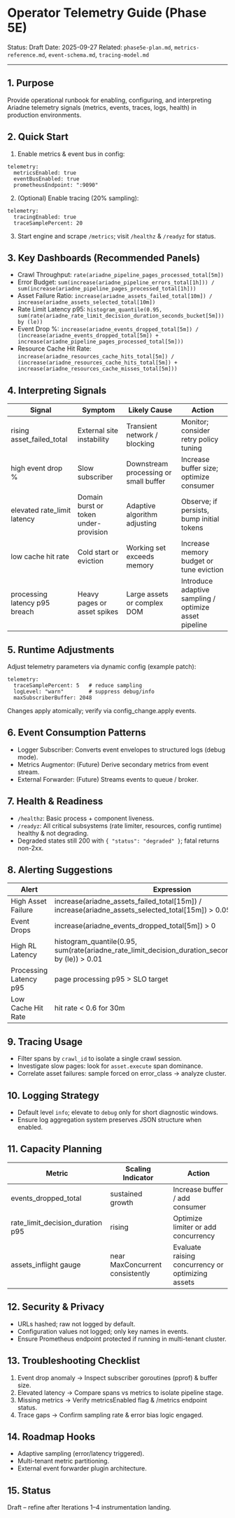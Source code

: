 # Operator Telemetry Guide (Phase 5E)

Status: Draft
Date: 2025-09-27
Related: `phase5e-plan.md`, `metrics-reference.md`, `event-schema.md`, `tracing-model.md`

---

## 1. Purpose
Provide operational runbook for enabling, configuring, and interpreting Ariadne telemetry signals (metrics, events, traces, logs, health) in production environments.

## 2. Quick Start
1. Enable metrics & event bus in config:
```
telemetry:
  metricsEnabled: true
  eventBusEnabled: true
  prometheusEndpoint: ":9090"
```
2. (Optional) Enable tracing (20% sampling):
```
telemetry:
  tracingEnabled: true
  traceSamplePercent: 20
```
3. Start engine and scrape `/metrics`; visit `/healthz` & `/readyz` for status.

## 3. Key Dashboards (Recommended Panels)
- Crawl Throughput: `rate(ariadne_pipeline_pages_processed_total[5m])`
- Error Budget: `sum(increase(ariadne_pipeline_errors_total[1h])) / sum(increase(ariadne_pipeline_pages_processed_total[1h]))`
- Asset Failure Ratio: `increase(ariadne_assets_failed_total[10m]) / increase(ariadne_assets_selected_total[10m])`
- Rate Limit Latency p95: `histogram_quantile(0.95, sum(rate(ariadne_rate_limit_decision_duration_seconds_bucket[5m])) by (le))`
- Event Drop %: `increase(ariadne_events_dropped_total[5m]) / (increase(ariadne_events_dropped_total[5m]) + increase(ariadne_pipeline_pages_processed_total[5m]))`
- Resource Cache Hit Rate: `increase(ariadne_resources_cache_hits_total[5m]) / (increase(ariadne_resources_cache_hits_total[5m]) + increase(ariadne_resources_cache_misses_total[5m]))`

## 4. Interpreting Signals
| Signal | Symptom | Likely Cause | Action |
| ------ | ------- | ------------ | ------ |
| rising asset_failed_total | External site instability | Transient network / blocking | Monitor; consider retry policy tuning |
| high event drop % | Slow subscriber | Downstream processing or small buffer | Increase buffer size; optimize consumer |
| elevated rate_limit latency | Domain burst or token under-provision | Adaptive algorithm adjusting | Observe; if persists, bump initial tokens |
| low cache hit rate | Cold start or eviction | Working set exceeds memory | Increase memory budget or tune eviction |
| processing latency p95 breach | Heavy pages or asset spikes | Large assets or complex DOM | Introduce adaptive sampling / optimize asset pipeline |

## 5. Runtime Adjustments
Adjust telemetry parameters via dynamic config (example patch):
```
telemetry:
  traceSamplePercent: 5   # reduce sampling
  logLevel: "warn"        # suppress debug/info
  maxSubscriberBuffer: 2048
```
Changes apply atomically; verify via config_change.apply events.

## 6. Event Consumption Patterns
- Logger Subscriber: Converts event envelopes to structured logs (debug mode).
- Metrics Augmentor: (Future) Derive secondary metrics from event stream.
- External Forwarder: (Future) Streams events to queue / broker.

## 7. Health & Readiness
- `/healthz`: Basic process + component liveness.
- `/readyz`: All critical subsystems (rate limiter, resources, config runtime) healthy & not degrading.
- Degraded states still 200 with `{ "status": "degraded" }`; fatal returns non-2xx.

## 8. Alerting Suggestions
| Alert | Expression | Threshold |
| ----- | ---------- | --------- |
| High Asset Failure | increase(ariadne_assets_failed_total[15m]) / increase(ariadne_assets_selected_total[15m]) > 0.05 | Investigate upstream |
| Event Drops | increase(ariadne_events_dropped_total[5m]) > 0 | Inspect subscribers |
| High RL Latency | histogram_quantile(0.95, sum(rate(ariadne_rate_limit_decision_duration_seconds_bucket[10m])) by (le)) > 0.01 | Performance tune |
| Processing Latency p95 | page processing p95 > SLO target | Optimize or scale |
| Low Cache Hit Rate | hit rate < 0.6 for 30m | Capacity review |

## 9. Tracing Usage
- Filter spans by `crawl_id` to isolate a single crawl session.
- Investigate slow pages: look for `asset.execute` span dominance.
- Correlate asset failures: sample forced on error_class → analyze cluster.

## 10. Logging Strategy
- Default level `info`; elevate to `debug` only for short diagnostic windows.
- Ensure log aggregation system preserves JSON structure when enabled.

## 11. Capacity Planning
| Metric | Scaling Indicator | Action |
| ------ | ----------------- | ------ |
| events_dropped_total | sustained growth | Increase buffer / add consumer | 
| rate_limit_decision_duration p95 | rising | Optimize limiter or add concurrency |
| assets_inflight gauge | near MaxConcurrent consistently | Evaluate raising concurrency or optimizing assets |

## 12. Security & Privacy
- URLs hashed; raw not logged by default.
- Configuration values not logged; only key names in events.
- Ensure Prometheus endpoint protected if running in multi-tenant cluster.

## 13. Troubleshooting Checklist
1. Event drop anomaly → Inspect subscriber goroutines (pprof) & buffer size.
2. Elevated latency → Compare spans vs metrics to isolate pipeline stage.
3. Missing metrics → Verify metricsEnabled flag & /metrics endpoint status.
4. Trace gaps → Confirm sampling rate & error bias logic engaged.

## 14. Roadmap Hooks
- Adaptive sampling (error/latency triggered).
- Multi-tenant metric partitioning.
- External event forwarder plugin architecture.

## 15. Status
Draft – refine after Iterations 1–4 instrumentation landing.

